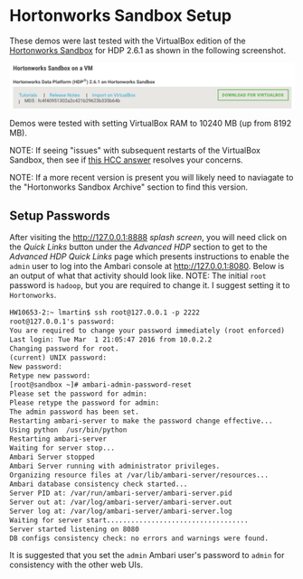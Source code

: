 # Hortonworks Sandbox Setup

These demos were last tested with the VirtualBox edition of the 
[Hortonworks Sandbox](http://hortonworks.com/products/hortonworks-sandbox/ "Hortonworks Sandbox") for HDP 2.6.1 as shown in the following screenshot.

![alt text](Sandbox2.6.1.png "2.6.1 Checksum")

Demos were tested with setting VirtualBox RAM to 10240 MB (up from 8192 MB).

NOTE: If seeing "issues" with subsequent restarts of the VirtualBox Sandbox, then see if 
[this HCC answer](https://community.hortonworks.com/questions/139184/sandbox-26-unable-to-start-failed-to-start-crash-r.html?childToView=139428#answer-139428) resolves your concerns.

NOTE: If a more recent version is present you will likely need to naviagate to the "Hortonworks Sandbox Archive" section to find this version. 


## Setup Passwords

After visiting the <http://127.0.0.1:8888> _splash screen_, you will need click on the _Quick Links_ button under the _Advanced HDP_ section to get to the _Advanced HDP Quick Links_ page which presents instructions to enable the `admin` user to log into the Ambari console at 
<http://127.0.0.1:8080>.  Below is an output of what that activity should 
look like.  NOTE: The initial `root` password is `hadoop`, but you are 
required to change it. I suggest setting it to `Hortonworks`.

```
HW10653-2:~ lmartin$ ssh root@127.0.0.1 -p 2222
root@127.0.0.1's password: 
You are required to change your password immediately (root enforced)
Last login: Tue Mar  1 21:05:47 2016 from 10.0.2.2
Changing password for root.
(current) UNIX password: 
New password: 
Retype new password: 
[root@sandbox ~]# ambari-admin-password-reset
Please set the password for admin: 
Please retype the password for admin: 
The admin password has been set.
Restarting ambari-server to make the password change effective...
Using python  /usr/bin/python
Restarting ambari-server
Waiting for server stop...
Ambari Server stopped
Ambari Server running with administrator privileges.
Organizing resource files at /var/lib/ambari-server/resources...
Ambari database consistency check started...
Server PID at: /var/run/ambari-server/ambari-server.pid
Server out at: /var/log/ambari-server/ambari-server.out
Server log at: /var/log/ambari-server/ambari-server.log
Waiting for server start...................................
Server started listening on 8080
DB configs consistency check: no errors and warnings were found.
```

It is suggested that you set the `admin` Ambari user's password
to `admin` for consistency with the other web UIs.